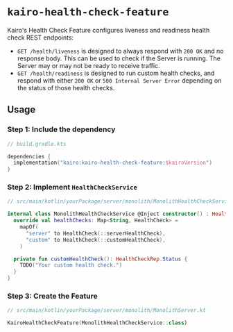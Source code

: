 # `kairo-health-check-feature`

Kairo's Health Check Feature configures liveness and readiness health check REST endpoints:

- `GET /health/liveness` is designed to always respond with `200 OK` and no response body.
  This can be used to check if the Server is running.
  The Server may or may not be ready to receive traffic.
- `GET /health/readiness` is designed to run custom health checks,
  and respond with either `200 OK` or `500 Internal Server Error`
  depending on the status of those health checks.

## Usage

### Step 1: Include the dependency

```kotlin
// build.gradle.kts

dependencies {
  implementation("kairo:kairo-health-check-feature:$kairoVersion")
}
```

### Step 2: Implement `HealthCheckService`

```kotlin
// src/main/kotlin/yourPackage/server/monolith/MonolithHealthCheckService.kt

internal class MonolithHealthCheckService @Inject constructor() : HealthCheckService() {
  override val healthChecks: Map<String, HealthCheck> =
    mapOf(
      "server" to HealthCheck(::serverHealthCheck),
      "custom" to HealthCheck(::customHealthCheck),
    )

  private fun customHealthCheck(): HealthCheckRep.Status {
    TODO("Your custom health check.")
  }
}
```

### Step 3: Create the Feature

```kotlin
// src/main/kotlin/yourPackage/server/monolith/MonolithServer.kt

KairoHealthCheckFeature(MonolithHealthCheckService::class)
```
